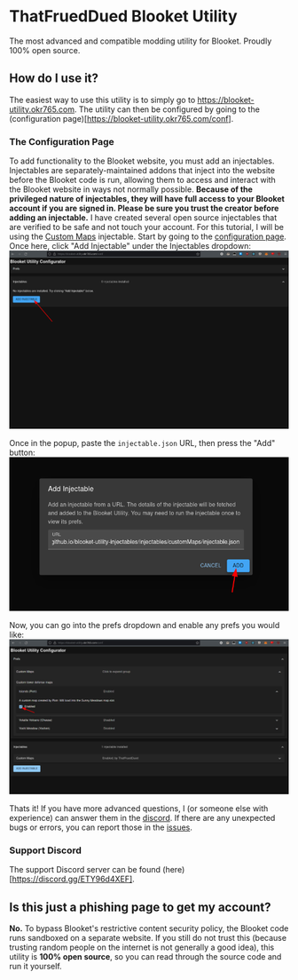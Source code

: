 # ThatFruedDued Blooket Utility

The most advanced and compatible modding utility for Blooket. Proudly 100% open source.

## How do I use it?

The easiest way to use this utility is to simply go to https://blooket-utility.okr765.com. The utility can then be configured by going to the (configuration page)[https://blooket-utility.okr765.com/conf].

### The Configuration Page

To add functionality to the Blooket website, you must add an injectables. Injectables are separately-maintained addons that inject into the website before the Blooket code is run, allowing them to access and interact with the Blooket website in ways not normally possible. **Because of the privileged nature of injectables, they will have full access to your Blooket account if you are signed in. Please be sure you trust the creator before adding an injectable.** I have created several open source injectables that are verified to be safe and not touch your account. For this tutorial, I will be using the [Custom Maps](https://thatfrueddued.github.io/blooket-utility-injectables/injectables/customMaps/injectable.json) injectable. Start by going to the [configuration page](https://blooket-utility.okr765.com/conf). Once here, click "Add Injectable" under the Injectables dropdown:
![Add Injectable Button](/readme-media/addInjectableButton.png)


Once in the popup, paste the `injectable.json` URL, then press the "Add" button:
![Add Injectable Dialog](/readme-media/addInjectableDialog.png)


Now, you can go into the prefs dropdown and enable any prefs you would like:
![Prefs Dropdown](/readme-media/prefs.png)


Thats it! If you have more advanced questions, I (or someone else with experience) can answer them in the [discord](https://discord.gg/ETY96d4XEF). If there are any unexpected bugs or errors, you can report those in the [issues](https://github.com/ThatFruedDued/blooket-utility/issues).

### Support Discord

The support Discord server can be found (here)[https://discord.gg/ETY96d4XEF].

## Is this just a phishing page to get my account?

**No.** To bypass Blooket's restrictive content security policy, the Blooket code runs sandboxed on a separate website. If you still do not trust this (because trusting random people on the internet is not generally a good idea), this utility is **100% open source**, so you can read through the source code and run it yourself.
